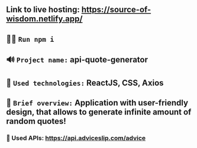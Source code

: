 ## Link to live hosting: https://source-of-wisdom.netlify.app/

## 👨‍💻 `Run npm i`

## 🔊 `Project name:` api-quote-generator

## 🔧 `Used technologies:` ReactJS, CSS, Axios

## 👀 `Brief overview:` Application with user-friendly design, that allows to generate infinite amount of random quotes!
### 📩 Used APIs: https://api.adviceslip.com/advice
